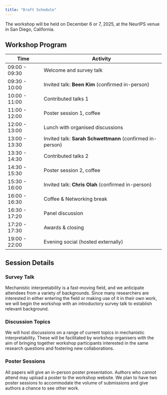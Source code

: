 ```yaml
---
title: "Draft Schedule"
---
```


The workshop will be held on December 6 or 7, 2025, at the NeurIPS venue in San Diego, California.

## Workshop Program

| Time | Activity |
|------|----------|
| 09:00 - 09:30 | Welcome and survey talk |
| 09:30 - 10:00 | Invited talk: **Been Kim** (confirmed in-person) |
| 10:00 - 11:00 | Contributed talks 1 |
| 11:00 - 12:00 | Poster session 1, coffee |
| 12:00 - 13:00 | Lunch with organised discussions |
| 13:00 - 13:30 | Invited talk: **Sarah Schwettmann** (confirmed in-person) |
| 13:30 - 14:30 | Contributed talks 2 |
| 14:30 - 15:30 | Poster session 2, coffee |
| 15:30 - 16:00 | Invited talk: **Chris Olah** (confirmed in-person) |
| 16:00 - 16:30 | Coffee & Networking break |
| 16:30 - 17:20 | Panel discussion |
| 17:20 - 17:30 | Awards & closing |
| 19:00 - 22:00 | Evening social (hosted externally) |

## Session Details

### Survey Talk
Mechanistic interpretability is a fast-moving field, and we anticipate attendees from a variety of backgrounds. Since many researchers are interested in either entering the field or making use of it in their own work, we will begin the workshop with an introductory survey talk to establish relevant background.

### Discussion Topics
We will host discussions on a range of current topics in mechanistic interpretability. These will be facilitated by workshop organisers with the aim of bringing together workshop participants interested in the same research questions and fostering new collaborations.

### Poster Sessions
All papers will give an in-person poster presentation. Authors who cannot attend may upload a poster to the workshop website. We plan to have two poster sessions to accommodate the volume of submissions and give authors a chance to see other work.